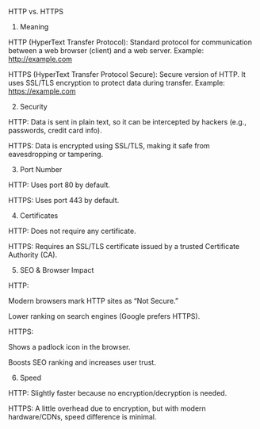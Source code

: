 HTTP vs. HTTPS

1. Meaning

HTTP (HyperText Transfer Protocol):
Standard protocol for communication between a web browser (client) and a web server.
Example: http://example.com

HTTPS (HyperText Transfer Protocol Secure):
Secure version of HTTP. It uses SSL/TLS encryption to protect data during transfer.
Example: https://example.com

2. Security

HTTP:
 Data is sent in plain text, so it can be intercepted by hackers (e.g., passwords, credit card info).

HTTPS:
 Data is encrypted using SSL/TLS, making it safe from eavesdropping or tampering.

3. Port Number

HTTP: Uses port 80 by default.

HTTPS: Uses port 443 by default.

4. Certificates

HTTP: Does not require any certificate.

HTTPS: Requires an SSL/TLS certificate issued by a trusted Certificate Authority (CA).

 5. SEO & Browser Impact

HTTP:

Modern browsers mark HTTP sites as “Not Secure.”

Lower ranking on search engines (Google prefers HTTPS).

HTTPS:

Shows a padlock icon  in the browser.

Boosts SEO ranking and increases user trust.

 6. Speed

HTTP: Slightly faster because no encryption/decryption is needed.

HTTPS: A little overhead due to encryption, but with modern hardware/CDNs, speed difference is minimal.